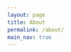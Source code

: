 ```yaml
---
layout: page
title: About
permalink: /about/
main_nav: true
---
```


<html lang="en">
<head>
    <meta charset="UTF-8">
    <meta name="viewport" content="width=device-width, initial-scale=1.0">
    <title>About</title>
    <style>
        .image-container {
            text-align: center; /* Center the image container */
            margin: 20px 0; /* Optional: Adds spacing above and below the image */
        }
        
        .image-container img {
            width: 50%; /* Set the image width to 50% of its container */
            height: auto; /* Maintain the aspect ratio */
        }
    </style>
</head>
<body>
    <h2 id="paragraph">Hi all! I'm Arielle 👋🏻</h2>

    <p>
        Hello! I’m SEOHEE KIM(ARIELLE), a student majoring in Software and Artificial Intelligence (SW/AI) in Republic of Korea.🇰🇷 
        Arielle's Auto Odyssey is a development blog with the meaning "Every car has a story. Every road has a destination." The main categories include Code & Road which stories about the projects I'm currently working on and related AI code. And Story Garage which discussions and insights related to mobility.
    </p>

    <p>
        My goal is to contribute to a future where <strong>software-driven automobiles offer seamless mobility and ensure free from accidents.</strong> I aim to create a future where everyone can move without worry. I am determined to achieve that goal through this blog! Thank you😀
    </p>

    <!-- Image Placement -->
    <div class="image-container">
        <img src="/assets/logo_r.png" alt="Logo" />
    </div>
</body>
</html>
